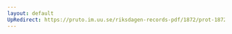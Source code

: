 ```yaml
---
layout: default
UpRedirect: https://pruto.im.uu.se/riksdagen-records-pdf/1872/prot-1872--fk--217/prot-1872--fk--217_001.pdf
---
```

